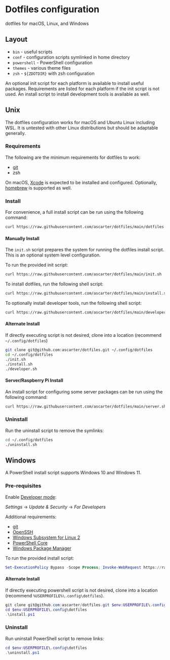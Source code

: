 # Dotfiles configuration

dotfiles for macOS, Linux, and Windows

## Layout

* `bin` - useful scripts
* `conf` - configuration scripts symlinked in home directory
* `powershell` - PowerShell configuration
* `themes` - various theme files
* `zsh` - `${ZDOTDIR}` with zsh configuration

An optional init script for each platform is available to install useful packages. Requirements are listed for each platform if the init script is not used. An install script to install development tools is available as well.

## Unix

The dotfiles configuration works for macOS and Ubuntu Linux including WSL. It is untested with other Linux distributions but should be adaptable generally.

### Requirements

The following are the minimum requirements for dotfiles to work:

* [git](https://git-scm.com/download/linux)
* zsh

On macOS, [Xcode](https://itunes.apple.com/us/app/xcode/id497799835?mt=12) is expected to be installed and configured. Optionally, [homebrew](https://brew.sh) is supported as well.

### Install

For convenience, a full install script can be run using the following command:

```sh
curl https://raw.githubusercontent.com/ascarter/dotfiles/main/dotfiles.sh | sh -
```

#### Manually Install

The `init.sh` script prepares the system for running the dotfiles install script. This is an optional system level configuration.

To run the provided init script:

```sh
curl https://raw.githubusercontent.com/ascarter/dotfiles/main/init.sh | sh -
```

To install dotfiles, run the following shell script:

```sh
curl https://raw.githubusercontent.com/ascarter/dotfiles/main/install.sh | sh -
```

To optionally install developer tools, run the following shell script:

```sh
curl https://raw.githubusercontent.com/ascarter/dotfiles/main/developer.sh | sh -
```

#### Alternate Install

If directly executing script is not desired, clone into a location (recommend `~/.config/dotfiles`)

```sh
git clone git@github.com:ascarter/dotfiles.git ~/.config/dotfiles
cd ~/.config/dotfiles
./init.sh
./install.sh
./developer.sh
```

#### Server/Raspberry Pi Install

An install script for configuring some server packages can be run using the following command:

```sh
curl https://raw.githubusercontent.com/ascarter/dotfiles/main/server.sh | sh -
```

### Uninstall

Run the uninstall script to remove the symlinks:

```sh
cd ~/.config/dotfiles
./uninstall.sh
```

## Windows

A PowerShell install script supports Windows 10 and Windows 11.

### Pre-requisites

Enable [Developer mode](https://www.hanselman.com/blog/Windows10DeveloperMode.aspx):

*Settings* -> *Update & Security* -> *For Developers*

Additional requirements:

* [git](https://git-scm.com/download/win)
* [OpenSSH](https://docs.microsoft.com/en-us/windows-server/administration/openssh/openssh_overview)
* [Windows Subsystem for Linux 2](https://docs.microsoft.com/en-us/windows/wsl/wsl2-install)
* [PowerShell Core](https://docs.microsoft.com/en-us/powershell/scripting/install/installing-powershell-core-on-windows?view=powershell-7)
* [Windows Package Manager](https://github.com/microsoft/winget-cli)

To run the provided install script:

```powershell
Set-ExecutionPolicy Bypass -Scope Process; Invoke-WebRequest https://raw.githubusercontent.com/ascarter/dotfiles/main/install.ps1 -UseBasicParsing | Invoke-Expression
```

#### Alternate Install

If directly executing powershell script is not desired, clone into a location (recommend `%USERPROFILE%\.config\dotfiles`).

```powershell
git clone git@github.com:ascarter/dotfiles.git $env:USERPROFILE\.config\dotfiles
cd $env:USERPROFILE\.config\dotfiles
.\install.ps1
```

### Uninstall

Run uninstall PowerShell script to remove links:

```powershell
cd $env:USERPROFILE\.config\dotfiles
.\uninstall.ps1
```
